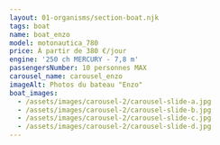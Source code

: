 ```yaml
---
layout: 01-organisms/section-boat.njk
tags: boat
name: boat_enzo
model: motonautica_780
price: À partir de 380 €/jour
engine: '250 ch MERCURY - 7,8 m'
passengersNumber: 10 personnes MAX
carousel_name: carousel_enzo
imageAlt: Photos du bateau "Enzo"
boat_images:
  - /assets/images/carousel-2/carousel-slide-a.jpg
  - /assets/images/carousel-2/carousel-slide-b.jpg
  - /assets/images/carousel-2/carousel-slide-c.jpg
  - /assets/images/carousel-2/carousel-slide-d.jpg
---
```


